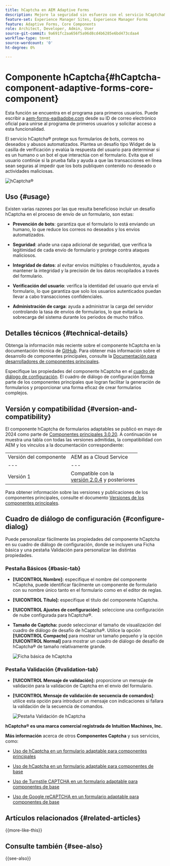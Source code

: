 ```yaml
---
title: hCaptcha en AEM Adaptive Forms
description: Mejore la seguridad sin esfuerzo con el servicio hCaptcha&reg;. Guía paso a paso en el interior
feature-set: Experience Manager Sites, Experience Manager Forms
feature: Adaptive Forms, Core Components
role: Architect, Developer, Admin, User
source-git-commit: 9a691fc2aa656f5a96d8cd4b6285e6bd473cdaa4
workflow-type: tm+mt
source-wordcount: '0'
ht-degree: 0%

---
```


# Componente hCaptcha{#hCaptcha-component-adaptive-forms-core-component}

<span class="preview"> Esta función se encuentra en el programa para primeros usuarios. Puede escribir a aem-forms-ea@adobe.com desde su ID de correo electrónico oficial para unirse al programa de primeros usuarios y solicitar acceso a esta funcionalidad. </span>

El servicio hCaptcha® protege sus formularios de bots, correos no deseados y abusos automatizados. Plantea un desafío tipo Widget de la casilla de verificación y evalúa la respuesta del usuario para determinar si es un humano o un bot el que interactúa con el formulario. Evita que el usuario continúe si la prueba falla y ayuda a que las transacciones en línea sean seguras al impedir que los bots publiquen contenido no deseado o actividades maliciosas.

![hCaptcha®](/help/adaptive-forms/assets/hCaptcha-challenge.png)

## Uso {#usage}

Existen varias razones por las que resulta beneficioso incluir un desafío hCaptcha en el proceso de envío de un formulario, son estas:

- **Prevención de bots**: garantiza que el formulario lo está enviando un humano, lo que reduce los correos no deseados y los envíos automatizados.

- **Seguridad**: añade una capa adicional de seguridad, que verifica la legitimidad de cada envío de formulario y protege contra ataques maliciosos.

- **Integridad de datos**: al evitar envíos múltiples o fraudulentos, ayuda a mantener la integridad y la precisión de los datos recopilados a través del formulario.

- **Verificación del usuario**: verifica la identidad del usuario que envía el formulario, lo que garantiza que solo los usuarios autenticados puedan llevar a cabo transacciones confidenciales.

- **Administración de carga**: ayuda a administrar la carga del servidor controlando la tasa de envíos de formularios, lo que evitaría la sobrecarga del sistema durante los periodos de mucho tráfico.

## Detalles técnicos {#technical-details}

Obtenga la información más reciente sobre el componente hCaptcha en la documentación técnica de [GitHub](https://github.com/adobe/aem-core-forms-components/blob/master/ui.af.apps/src/main/content/jcr_root/apps/core/fd/components/form/hCaptcha/v1/hCaptcha/README.md). Para obtener más información sobre el desarrollo de componentes principales, consulte la [Documentación para desarrolladores de componentes principales](/help/developing/overview.md).

Especifique las propiedades del componente hCaptcha en el [cuadro de diálogo de configuración](#configure-dialog). El cuadro de diálogo de configuración forma parte de los componentes principales que logran facilitar la generación de formularios y proporcionar una forma eficaz de crear formularios complejos.

## Versión y compatibilidad {#version-and-compatibility}


El componente hCaptcha de formularios adaptables se publicó en mayo de 2024 como parte de [Componentes principales 3.0.20](https://github.com/adobe/aem-core-forms-components/commit/a4cb97131ffad47137a8f5f173401128a1cf3491). A continuación se muestra una tabla con todas las versiones admitidas, la compatibilidad con AEM y los vínculos a la documentación correspondiente:

|  |  |
|---|---|
| Versión del componente | AEM as a Cloud Service |
| --- | --- |
| Versión 1 | Compatible con la <br>[versión 2.0.4](/help/adaptive-forms/version.md) y posteriores | Compatible | Compatible |

Para obtener información sobre las versiones y publicaciones de los componentes principales, consulte el documento [Versiones de los componentes principales](/help/adaptive-forms/version.md).

## Cuadro de diálogo de configuración {#configure-dialog}

Puede personalizar fácilmente las propiedades del componente hCaptcha en su cuadro de diálogo de configuración, donde se incluyen una Ficha básica y una pestaña Validación para personalizar las distintas propiedades.

### Pestaña Básicos {#basic-tab}

- **[!UICONTROL Nombre]:** especifique el nombre del componente hCaptcha, puede identificar fácilmente un componente de formulario con su nombre único tanto en el formulario como en el editor de reglas.
- **[!UICONTROL Título]:** especifique el título del componente hCaptcha.
- **[!UICONTROL Ajustes de configuración]:** seleccione una configuración de nube configurada para hCaptcha®.
- **Tamaño de Captcha:** puede seleccionar el tamaño de visualización del cuadro de diálogo de desafío de hCaptcha®. Utilice la opción **[!UICONTROL Compacto]** para mostrar un tamaño pequeño y la opción **[!UICONTROL Normal]** para mostrar un cuadro de diálogo de desafío de hCaptcha® de tamaño relativamente grande.<!-- or **[!UICONTROL Invisible]** to validate hCaptcha&reg; without explicitly rendering the checkbox widget on the user interface. -->

  ![Ficha básica de hCaptcha](/help/adaptive-forms/assets/hcaptcha-basic.png)

### Pestaña Validación {#validation-tab}

- **[!UICONTROL Mensaje de validación]:** proporcione un mensaje de validación para la validación de Captcha en el envío del formulario.
- **[!UICONTROL Mensaje de validación de secuencia de comandos]**: utilice esta opción para introducir un mensaje con indicaciones si fallara la validación de la secuencia de comandos.

  ![Pestaña Validación de hCaptcha](/help/adaptive-forms/assets/hcaptcha-validation-tab.png)

**hCaptcha® es una marca comercial registrada de Intuition Machines, Inc.**

**Más información** acerca de otros **Componentes Captcha** y sus servicios, como:

- [Uso de hCaptcha en un formulario adaptable para componentes principales](https://experienceleague.adobe.com/es/docs/experience-manager-cloud-service/content/forms/adaptive-forms-authoring/authoring-adaptive-forms-core-components/create-an-adaptive-form-on-forms-cs/integrate-adaptive-forms-hcaptcha-core-components)

- [Uso de hCaptcha en un formulario adaptable para componentes de base](https://experienceleague.adobe.com/es/docs/experience-manager-cloud-service/content/forms/adaptive-forms-authoring/authoring-adaptive-forms-foundation-components/add-components-to-an-adaptive-form/integrate-adaptive-forms-hcaptcha)

- [Uso de Turnstile CAPTCHA en un formulario adaptable para componentes de base](https://experienceleague.adobe.com/es/docs/experience-manager-cloud-service/content/forms/adaptive-forms-authoring/authoring-adaptive-forms-foundation-components/add-components-to-an-adaptive-form/integrate-adaptive-forms-turnstile)

- [Uso de Google reCAPTCHA en un formulario adaptable para componentes de base](https://experienceleague.adobe.com/es/docs/experience-manager-cloud-service/content/forms/adaptive-forms-authoring/authoring-adaptive-forms-core-components/create-an-adaptive-form-on-forms-cs/captcha-adaptive-forms-core-components)

## Artículos relacionados {#related-articles}

{{more-like-this}}

## Consulte también {#see-also}

{{see-also}}
